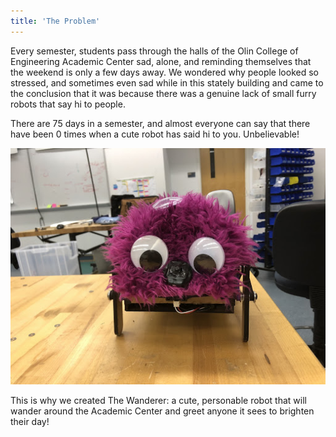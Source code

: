 ```yaml
---
title: 'The Problem'
---
```

Every semester, students pass through the halls of the Olin College of Engineering Academic Center sad, alone, and reminding themselves that the weekend is only a few days away. We wondered why people looked so stressed, and sometimes even sad while in this stately building and came to the conclusion that it was because there was a genuine lack of small furry robots that say hi to people.

There are 75 days in a semester, and almost everyone can say that there have been 0 times when a cute robot has said hi to you. Unbelievable!

![asdf](wanderer1.jpg)

This is why we created The Wanderer: a cute, personable robot that will wander around the Academic Center and greet anyone it sees to brighten their day!


